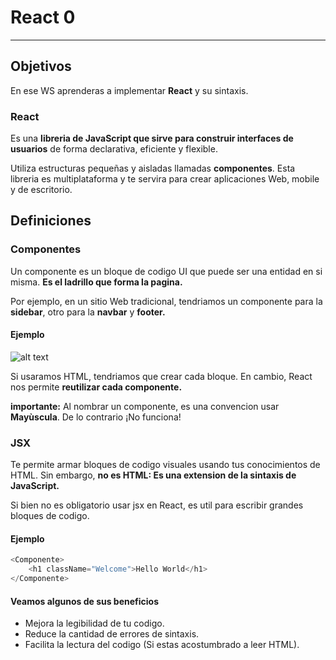# React 0
___

## Objetivos
En ese WS aprenderas a implementar **React** y su sintaxis.

### React 
Es una **libreria de JavaScript que sirve para construir interfaces de usuarios** de forma declarativa, eficiente y flexible. 

Utiliza estructuras pequeñas y aisladas llamadas **componentes**. Esta libreria es multiplataforma y te servira para crear aplicaciones Web, mobile y de escritorio.

## Definiciones
### Componentes 
Un componente es un bloque de codigo UI que puede ser una entidad en si misma. **Es el ladrillo que forma la pagina.**

Por ejemplo, en un sitio Web tradicional, tendriamos un componente para la **sidebar**, otro para la **navbar** y **footer.**

#### Ejemplo

![alt text](https://i.imgur.com/7sY1ic1.png)

Si usaramos HTML, tendriamos que crear cada bloque. En cambio, React nos permite **reutilizar cada componente.**

**importante:** Al nombrar un componente, es una convencion usar **Mayùscula**. De lo contrario ¡No funciona!  

### JSX
Te permite armar bloques de codigo visuales usando tus conocimientos de HTML. Sin embargo, **no es HTML: Es una extension de la sintaxis de JavaScript.**

Si bien no es obligatorio usar jsx en React, es util para escribir grandes bloques de codigo.

#### Ejemplo
``` JavaScript
<Componente>
    <h1 className="Welcome">Hello World</h1>
</Componente>    
```

#### Veamos algunos de sus beneficios
- Mejora la legibilidad de tu codigo.
- Reduce la cantidad de errores de sintaxis.
- Facilita la lectura del codigo (Si estas acostumbrado a leer HTML).

